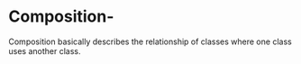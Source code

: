 # Composition-
Composition basically describes the relationship of classes where one class uses another class.
